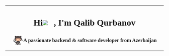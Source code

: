 <body>
    <hr>
        <h1 align="center" class='Ortala' style="font-family: 'consolas'; display:flex; justify-content:center; align-items:center;">Hi <img src = "https://raw.githubusercontent.com/MartinHeinz/MartinHeinz/master/wave.gif" width = 35px>, I'm Qalib Qurbanov</h1>
        <h3 align="center" class='Ortala' style="font-family: 'consolas'; display:flex; justify-content:center; align-items:center;"><img src="https://raw.githubusercontent.com/iCharlesZ/FigureBed/master/img/octocat.gif" width=35px> A passionate backend & software developer from Azerbaijan</h3>
    <hr>
</body>
